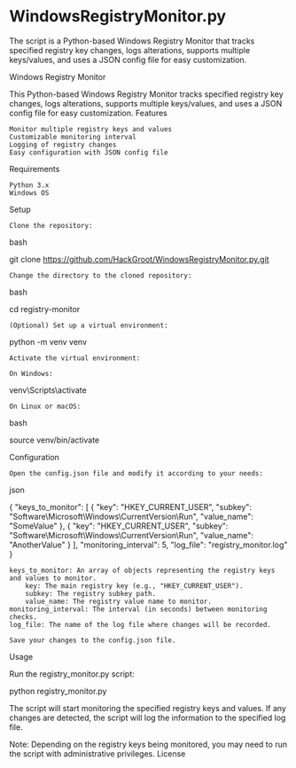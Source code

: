 # WindowsRegistryMonitor.py
The script is a Python-based Windows Registry Monitor that tracks specified registry key changes, logs alterations, supports multiple keys/values, and uses a JSON config file for easy customization.


Windows Registry Monitor

This Python-based Windows Registry Monitor tracks specified registry key changes, logs alterations, supports multiple keys/values, and uses a JSON config file for easy customization.
Features

    Monitor multiple registry keys and values
    Customizable monitoring interval
    Logging of registry changes
    Easy configuration with JSON config file

Requirements

    Python 3.x
    Windows OS

Setup

    Clone the repository:

bash

git clone https://github.com/HackGroot/WindowsRegistryMonitor.py.git

    Change the directory to the cloned repository:

bash

cd registry-monitor

    (Optional) Set up a virtual environment:

python -m venv venv

    Activate the virtual environment:

    On Windows:

venv\Scripts\activate

    On Linux or macOS:

bash

source venv/bin/activate

Configuration

    Open the config.json file and modify it according to your needs:

json

{
  "keys_to_monitor": [
    {
      "key": "HKEY_CURRENT_USER",
      "subkey": "Software\\Microsoft\\Windows\\CurrentVersion\\Run",
      "value_name": "SomeValue"
    },
    {
      "key": "HKEY_CURRENT_USER",
      "subkey": "Software\\Microsoft\\Windows\\CurrentVersion\\Run",
      "value_name": "AnotherValue"
    }
  ],
  "monitoring_interval": 5,
  "log_file": "registry_monitor.log"
}

    keys_to_monitor: An array of objects representing the registry keys and values to monitor.
        key: The main registry key (e.g., "HKEY_CURRENT_USER").
        subkey: The registry subkey path.
        value_name: The registry value name to monitor.
    monitoring_interval: The interval (in seconds) between monitoring checks.
    log_file: The name of the log file where changes will be recorded.

    Save your changes to the config.json file.

Usage

Run the registry_monitor.py script:

python registry_monitor.py

The script will start monitoring the specified registry keys and values. If any changes are detected, the script will log the information to the specified log file.

Note: Depending on the registry keys being monitored, you may need to run the script with administrative privileges.
License
